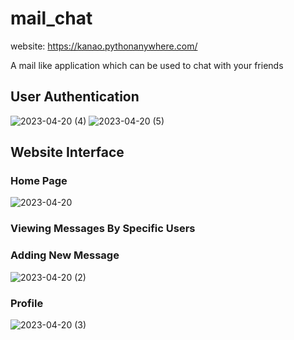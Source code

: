 # mail_chat
website: https://kanao.pythonanywhere.com/

A mail like application which can be used to chat with your friends

<h2>User Authentication</h2>

![2023-04-20 (4)](https://user-images.githubusercontent.com/74056138/233285066-132c725e-abf6-4459-91b6-97bc385db86b.png)
![2023-04-20 (5)](https://user-images.githubusercontent.com/74056138/233284708-e0acdb9a-ab48-45ba-b9c6-2f02dfceb088.png)

<h2>Website Interface</h2>

<h3> Home Page </h3>

![2023-04-20](https://user-images.githubusercontent.com/74056138/233284737-453cd701-d53e-430e-a1a4-8e2def538539.png)

<h3> Viewing Messages By Specific Users </h3>



<h3> Adding New Message </h3>

![2023-04-20 (2)](https://user-images.githubusercontent.com/74056138/233284805-28d90e92-fbad-43d1-9dc9-354b15fdc622.png)

<h3> Profile </h3>

![2023-04-20 (3)](https://user-images.githubusercontent.com/74056138/233284808-b88b898f-aa41-4114-9626-803fbcffa077.png)
